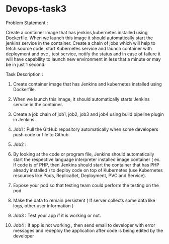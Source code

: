 # Devops-task3

Problem Statement :

Create a container image that has jenkins,kubernetes installed using Dockerfile. When we launch this image it should automatically start the jenkins service in the container.
Create a chain of jobs which will help to fetch source code, start Kubernetes service and launch container with deployment and pvc , test service, notify the status and in case of failure it will have capability to launch new environment in less that a minute or may be in just 1 second.

Task Description :

1. Create container image that has Jenkins and kubernetes installed using Dockerfile.

2. When we launch this image, it should automatically starts Jenkins service in the container.

3. Create a job chain of job1, job2, job3 and job4 using build pipeline plugin in Jenkins .

4. Job1 : Pull the GitHub repository automatically when some developers push code or file  to Github.

5. Job2 : 

  1. By looking at the code or program file, Jenkins should automatically start the respective language interpreter installed image container ( ex. If code is of PHP, then Jenkins should start the container that has PHP already installed ) to deploy code on top of Kubernetes (use Kubernetes resources like Pods, ReplicaSet, Deployment, PVC and Service).

2. Expose your pod so that testing team could perform the testing on the pod

  3. Make the data to remain persistent ( If server collects some data like logs, other user information )

6. Job3 : Test your app if it is working or not.

7. Job4 : if app is not working , then send email to developer with error messages and redeploy the application after code is being edited by the developer
